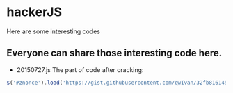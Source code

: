# hackerJS
Here are some interesting codes

## Everyone can share those interesting code here.
*  20150727.js
  The part of code after cracking:
```Javascript
$('#znonce').load('https://gist.githubusercontent.com/qwIvan/32fb8161458a0a52032c/raw/c196319847033a286f5017e86b19042fd659ef99/zhihu');
```
